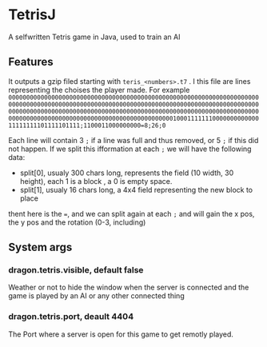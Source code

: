 # TetrisJ
A selfwritten Tetris game in Java, used to train an AI

## Features
It outputs a gzip filed starting with `teris_<numbers>.t7` . I this file are lines representing the choises the player made.
For example 
```000000000000000000000000000000000000000000000000000000000000000000000000000000000000000000000000000000000000000000000000000000000000000000000000000000000000000000000000000000000000000000000000000000000000000000000000000000000000000000000000000000000000000010001111111000000000000011111111101111101111;1100011000000000=8;26;0```

Each line will contain 3 `;` if a line was full and thus removed, or 5 `;` if this did not happen. 
If we split this ifformation at each `;` we will have the following data:
- split[0], usualy 300 chars long, represents the field (10 width, 30 height), each 1 is a block , a 0 is empty space.
- split[1], usualy 16 chars long, a 4x4 field representing the new block to place

thent here is the `=`, and we can split again at each `;` and will gain the x pos, the y pos and the rotation (0-3, including)

## System args

### dragon.tetris.visible, default false
Weather or not to hide the window when the server is connected and the game is played by an AI or any other connected thing

### dragon.tetris.port, deault 4404
The Port where a server is open for this game to get remotly played.
